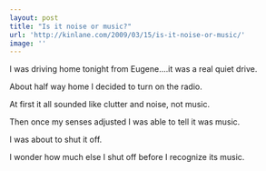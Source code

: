 ```yaml
---
layout: post
title: "Is it noise or music?"
url: 'http://kinlane.com/2009/03/15/is-it-noise-or-music/'
image: ''
---
```


I was driving home tonight from Eugene....it was a real quiet drive.

About half way home I decided to turn on the radio.

At first it all sounded like clutter and noise, not music.

Then once my senses adjusted I was able to tell it was music.

I was about to shut it off.

I wonder how much else I shut off before I recognize its music.